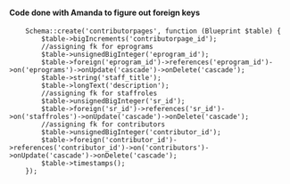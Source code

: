 #### Code done with Amanda to figure out foreign keys
        
        Schema::create('contributorpages', function (Blueprint $table) {
            $table->bigIncrements('contributorpage_id');
            //assigning fk for eprograms
            $table->unsignedBigInteger('eprogram_id');
            $table->foreign('eprogram_id')->references('eprogram_id')->on('eprograms')->onUpdate('cascade')->onDelete('cascade');
            $table->string('staff_title');
            $table->longText('description');
            //assigning fk for staffroles
            $table->unsignedBigInteger('sr_id');
            $table->foreign('sr_id')->references('sr_id')->on('staffroles')->onUpdate('cascade')->onDelete('cascade');
            //assigning fk for contributors
            $table->unsignedBigInteger('contributor_id');
            $table->foreign('contributor_id')->references('contributor_id')->on('contributors')->onUpdate('cascade')->onDelete('cascade');
            $table->timestamps();
        });
